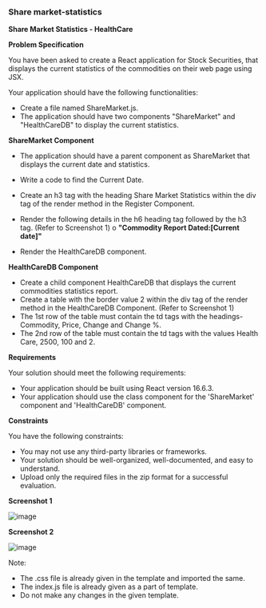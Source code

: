### Share market-statistics


**Share Market Statistics - HealthCare**

**Problem Specification**

You have been asked to create a React application for Stock Securities, that displays the current statistics of the commodities on their web page using JSX.

Your application should have the following functionalities:

-  Create a file named ShareMarket.js.
-  The application should have two components "ShareMarket" and "HealthCareDB" to display the current statistics.

**ShareMarket Component**

-   The application should have a parent component as ShareMarket that displays the current date and statistics.
-  Write a code to find the Current Date.
-  Create an h3 tag with the heading Share Market Statistics within the div tag of the render method in the Register Component.
- Render the following details in the h6 heading tag followed by the h3 tag. (Refer to Screenshot 1)
                 o     **"Commodity Report Dated:[Current date]"**

- Render the HealthCareDB component.

**HealthCareDB Component**

-    Create a child component HealthCareDB that displays the current commodities statistics report.
-    Create a table with the border value 2 within the div tag of the render method in the HealthCareDB Component. (Refer to Screenshot 1)
-   The 1st   row of the table must contain the td tags with the headings- Commodity, Price, Change and Change %.
-   The 2nd row of the table must contain the td tags with the values Health Care, 2500, 100 and 2.

**Requirements**

Your solution should meet the following requirements: 

-   Your application should be built using React version 16.6.3.
-   Your application should use the class component for the 'ShareMarket' component and 'HealthCareDB' component.

 **Constraints**

You have the following constraints:

-  You may not use any third-party libraries or frameworks.
-  Your solution should be well-organized, well-documented, and easy to understand.
-  Upload only the required files in the zip format for a successful evaluation.

**Screenshot 1**

![image](https://github.com/abhisheks008/Cognizant-Java-FSE-Hands-ons-2023/assets/68724349/897ade84-4234-4fe1-8f30-baa00b789d7a)


**Screenshot 2**

![image](https://github.com/abhisheks008/Cognizant-Java-FSE-Hands-ons-2023/assets/68724349/02da326b-dfc4-4a16-a1c3-48cb203ec878)


Note:

- The .css  file is already given in the template and imported the same.
- The index.js file is already given as a part of template.
- Do not make any changes in the given template.
